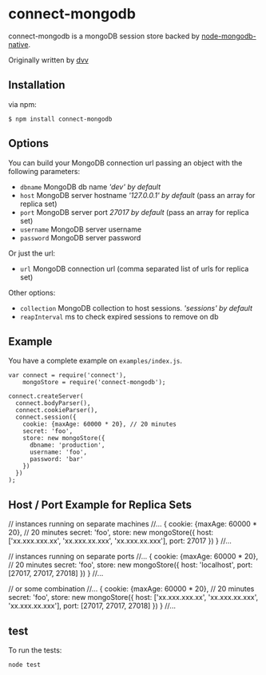 # connect-mongodb

connect-mongodb is a mongoDB session store backed by [node-mongodb-native](http://github.com/christkv/node-mongodb-native).

Originally written by [dvv](http://github.com/dvv)

## Installation

via npm:

    $ npm install connect-mongodb

## Options

You can build your MongoDB connection url passing an object with the following parameters:

  * `dbname` MongoDB db name _'dev' by default_
  * `host` MongoDB server hostname _'127.0.0.1' by default_ (pass an array for replica set)
  * `port` MongoDB server port _27017 by default_ (pass an array for replica set)
  * `username` MongoDB server username
  * `password` MongoDB server password

Or just the url:

  * `url` MongoDB connection url (comma separated list of urls for replica set)

Other options:

  * `collection` MongoDB collection to host sessions. _'sessions' by default_
  * `reapInterval` ms to check expired sessions to remove on db

## Example

You have a complete example on `examples/index.js`.

    var connect = require('connect'),
        mongoStore = require('connect-mongodb');

    connect.createServer(
      connect.bodyParser(),
      connect.cookieParser(),
      connect.session({
        cookie: {maxAge: 60000 * 20}, // 20 minutes
        secret: 'foo',
        store: new mongoStore({
          dbname: 'production',
          username: 'foo',
          password: 'bar'
        })
      })
    );

## Host / Port Example for Replica Sets

// instances running on separate machines
//...
{
  cookie: {maxAge: 60000 * 20}, // 20 minutes
  secret: 'foo',
  store: new mongoStore({
    host: ['xx.xxx.xxx.xx', 'xx.xxx.xx.xxx', 'xx.xxx.xx.xxx'],
    port: 27017
  })
}
//...

// instances running on separate ports
//...
{
  cookie: {maxAge: 60000 * 20}, // 20 minutes
  secret: 'foo',
  store: new mongoStore({
    host: 'localhost',
    port: [27017, 27017, 27018]
  })
}
//...

// or some combination
//...
{
  cookie: {maxAge: 60000 * 20}, // 20 minutes
  secret: 'foo',
  store: new mongoStore({
    host: ['xx.xxx.xxx.xx', 'xx.xxx.xx.xxx', 'xx.xxx.xx.xxx'],
    port: [27017, 27017, 27018]
  })
}
//...

## test

To run the tests:

    node test
